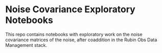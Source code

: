 # Noise Covariance Exploratory Notebooks

This repo contains notebooks with exploratory work on the noise covariance matrices of the noise, after coaddition in the Rubin Obs Data Management stack.
